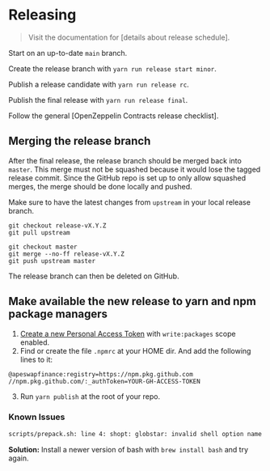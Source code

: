 # Releasing

> Visit the documentation for [details about release schedule].

Start on an up-to-date `main` branch.

Create the release branch with `yarn run release start minor`.

Publish a release candidate with `yarn run release rc`.

Publish the final release with `yarn run release final`.

Follow the general [OpenZeppelin Contracts release checklist].

## Merging the release branch

After the final release, the release branch should be merged back into `master`. This merge must not be squashed because it would lose the tagged release commit. Since the GitHub repo is set up to only allow squashed merges, the merge should be done locally and pushed.

Make sure to have the latest changes from `upstream` in your local release branch.

```
git checkout release-vX.Y.Z
git pull upstream
```

```
git checkout master
git merge --no-ff release-vX.Y.Z
git push upstream master
```

The release branch can then be deleted on GitHub.

## Make available the new release to yarn and npm package managers

1. [Create a new Personal Access Token](https://github.com/settings/tokens/new) with `write:packages` scope enabled.
2. Find or create the file `.npmrc` at your HOME dir. And add the following lines to it:
```
@apeswapfinance:registry=https://npm.pkg.github.com
//npm.pkg.github.com/:_authToken=YOUR-GH-ACCESS-TOKEN
````
3. Run `yarn publish` at the root of your repo.

### Known Issues

```bash
scripts/prepack.sh: line 4: shopt: globstar: invalid shell option name
```

**Solution:** Install a newer version of bash with `brew install bash` and try again.
